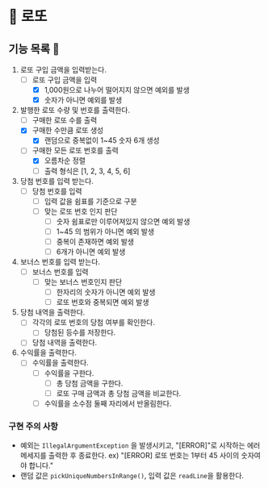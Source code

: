 # 💸 로또

## 기능 목록 📒
1. 로또 구입 금액을 입력받는다.
   - [ ] 로또 구입 금액을 입력
     - [x] 1,000원으로 나누어 떨어지지 않으면 예외를 발생
     - [x] 숫자가 아니면 예외를 발생
2. 발행한 로또 수량 및 번호를 출력한다.
    - [ ] 구매한 로또 수를 출력
    - [x] 구매한 수만큼 로또 생성
      - [x] 랜덤으로 중복없이 1~45 숫자 6개 생성
    - [ ] 구매한 모든 로또 번호를 출력
        - [x] 오름차순 정렬
        - [ ] 출력 형식은 [1, 2, 3, 4, 5, 6]
3. 당첨 번호를 입력 받는다.
   - [ ] 당첨 번호를 입력
     - [ ] 입력 값을 쉼표를 기준으로 구분
     - [ ] 맞는 로또 번호 인지 판단
       - [ ] 숫자 쉼표로만 이루어져있지 않으면 예외 발생
       - [ ] 1~45 의 범위가 아니면 예외 발생
       - [ ] 중복이 존재하면 예외 발생
       - [ ] 6개가 아니면 예외 발생
4. 보너스 번호를 입력 받는다.
   - [ ] 보너스 번호를 입력
     - [ ] 맞는 보너스 번호인지 판단
       - [ ] 한자리의 숫자가 아니면 예외 발생
       - [ ] 로또 번호와 중복되면 예외 발생
5. 당첨 내역을 출력한다.
   - [ ] 각각의 로또 번호의 당첨 여부를 확인한다.
     - [ ] 당첨된 등수를 저장한다.
   - [ ] 당첨 내역을 출력한다.
6. 수익률을 출력한다.
   - [ ] 수익률을 출력한다.
     - [ ] 수익률을 구한다.
       - [ ] 총 당첨 금액을 구한다.
       - [ ] 로또 구매 금액과 총 당첨 금액을 비교한다.
     - [ ] 수익률을 소수점 둘째 자리에서 반올림한다.

### 구현 주의 사항
- 예외는 `IllegalArgumentException` 을 발생시키고, "[ERROR]"로 시작하는 에러 메세지를 출력한 후 종료한다. ex) "[ERROR] 로또 번호는 1부터 45 사이의 숫자여야 합니다."
- 랜덤 값은 `pickUniqueNumbersInRange()`, 입력 값은 `readLine`을 활용한다.
